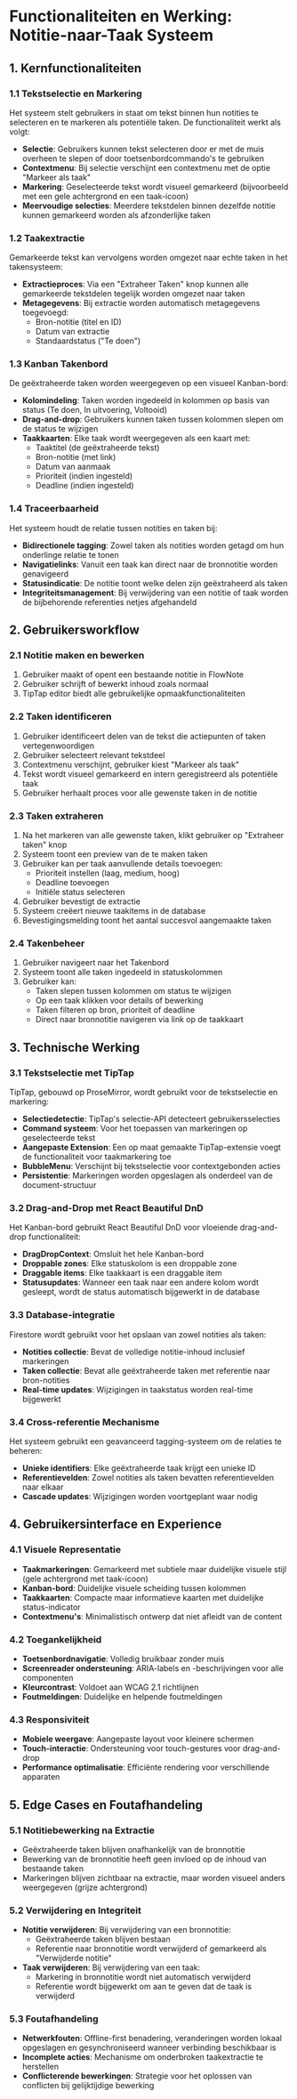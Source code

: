 # Functionaliteiten en Werking: Notitie-naar-Taak Systeem

## 1. Kernfunctionaliteiten

### 1.1 Tekstselectie en Markering
Het systeem stelt gebruikers in staat om tekst binnen hun notities te selecteren en te markeren als potentiële taken. De functionaliteit werkt als volgt:

- **Selectie**: Gebruikers kunnen tekst selecteren door er met de muis overheen te slepen of door toetsenbordcommando's te gebruiken
- **Contextmenu**: Bij selectie verschijnt een contextmenu met de optie "Markeer als taak"
- **Markering**: Geselecteerde tekst wordt visueel gemarkeerd (bijvoorbeeld met een gele achtergrond en een taak-icoon)
- **Meervoudige selecties**: Meerdere tekstdelen binnen dezelfde notitie kunnen gemarkeerd worden als afzonderlijke taken

### 1.2 Taakextractie
Gemarkeerde tekst kan vervolgens worden omgezet naar echte taken in het takensysteem:

- **Extractieproces**: Via een "Extraheer Taken" knop kunnen alle gemarkeerde tekstdelen tegelijk worden omgezet naar taken
- **Metagegevens**: Bij extractie worden automatisch metagegevens toegevoegd:
  - Bron-notitie (titel en ID)
  - Datum van extractie
  - Standaardstatus ("Te doen")

### 1.3 Kanban Takenbord
De geëxtraheerde taken worden weergegeven op een visueel Kanban-bord:

- **Kolomindeling**: Taken worden ingedeeld in kolommen op basis van status (Te doen, In uitvoering, Voltooid)
- **Drag-and-drop**: Gebruikers kunnen taken tussen kolommen slepen om de status te wijzigen
- **Taakkaarten**: Elke taak wordt weergegeven als een kaart met:
  - Taaktitel (de geëxtraheerde tekst)
  - Bron-notitie (met link)
  - Datum van aanmaak
  - Prioriteit (indien ingesteld)
  - Deadline (indien ingesteld)

### 1.4 Traceerbaarheid
Het systeem houdt de relatie tussen notities en taken bij:

- **Bidirectionele tagging**: Zowel taken als notities worden getagd om hun onderlinge relatie te tonen
- **Navigatielinks**: Vanuit een taak kan direct naar de bronnotitie worden genavigeerd
- **Statusindicatie**: De notitie toont welke delen zijn geëxtraheerd als taken
- **Integriteitsmanagement**: Bij verwijdering van een notitie of taak worden de bijbehorende referenties netjes afgehandeld

## 2. Gebruikersworkflow

### 2.1 Notitie maken en bewerken
1. Gebruiker maakt of opent een bestaande notitie in FlowNote
2. Gebruiker schrijft of bewerkt inhoud zoals normaal
3. TipTap editor biedt alle gebruikelijke opmaakfunctionaliteiten

### 2.2 Taken identificeren
1. Gebruiker identificeert delen van de tekst die actiepunten of taken vertegenwoordigen
2. Gebruiker selecteert relevant tekstdeel
3. Contextmenu verschijnt, gebruiker kiest "Markeer als taak"
4. Tekst wordt visueel gemarkeerd en intern geregistreerd als potentiële taak
5. Gebruiker herhaalt proces voor alle gewenste taken in de notitie

### 2.3 Taken extraheren
1. Na het markeren van alle gewenste taken, klikt gebruiker op "Extraheer taken" knop
2. Systeem toont een preview van de te maken taken
3. Gebruiker kan per taak aanvullende details toevoegen:
   - Prioriteit instellen (laag, medium, hoog)
   - Deadline toevoegen
   - Initiële status selecteren
4. Gebruiker bevestigt de extractie
5. Systeem creëert nieuwe taakitems in de database
6. Bevestigingsmelding toont het aantal succesvol aangemaakte taken

### 2.4 Takenbeheer
1. Gebruiker navigeert naar het Takenbord
2. Systeem toont alle taken ingedeeld in statuskolommen
3. Gebruiker kan:
   - Taken slepen tussen kolommen om status te wijzigen
   - Op een taak klikken voor details of bewerking
   - Taken filteren op bron, prioriteit of deadline
   - Direct naar bronnotitie navigeren via link op de taakkaart

## 3. Technische Werking

### 3.1 Tekstselectie met TipTap
TipTap, gebouwd op ProseMirror, wordt gebruikt voor de tekstselectie en markering:

- **Selectiedetectie**: TipTap's selectie-API detecteert gebruikersselecties
- **Command systeem**: Voor het toepassen van markeringen op geselecteerde tekst
- **Aangepaste Extension**: Een op maat gemaakte TipTap-extensie voegt de functionaliteit voor taakmarkering toe
- **BubbleMenu**: Verschijnt bij tekstselectie voor contextgebonden acties
- **Persistentie**: Markeringen worden opgeslagen als onderdeel van de document-structuur

### 3.2 Drag-and-Drop met React Beautiful DnD
Het Kanban-bord gebruikt React Beautiful DnD voor vloeiende drag-and-drop functionaliteit:

- **DragDropContext**: Omsluit het hele Kanban-bord
- **Droppable zones**: Elke statuskolom is een droppable zone
- **Draggable items**: Elke taakkaart is een draggable item
- **Statusupdates**: Wanneer een taak naar een andere kolom wordt gesleept, wordt de status automatisch bijgewerkt in de database

### 3.3 Database-integratie
Firestore wordt gebruikt voor het opslaan van zowel notities als taken:

- **Notities collectie**: Bevat de volledige notitie-inhoud inclusief markeringen
- **Taken collectie**: Bevat alle geëxtraheerde taken met referentie naar bron-notities
- **Real-time updates**: Wijzigingen in taakstatus worden real-time bijgewerkt

### 3.4 Cross-referentie Mechanisme
Het systeem gebruikt een geavanceerd tagging-systeem om de relaties te beheren:

- **Unieke identifiers**: Elke geëxtraheerde taak krijgt een unieke ID
- **Referentievelden**: Zowel notities als taken bevatten referentievelden naar elkaar
- **Cascade updates**: Wijzigingen worden voortgeplant waar nodig

## 4. Gebruikersinterface en Experience

### 4.1 Visuele Representatie
- **Taakmarkeringen**: Gemarkeerd met subtiele maar duidelijke visuele stijl (gele achtergrond met taak-icoon)
- **Kanban-bord**: Duidelijke visuele scheiding tussen kolommen
- **Taakkaarten**: Compacte maar informatieve kaarten met duidelijke status-indicator
- **Contextmenu's**: Minimalistisch ontwerp dat niet afleidt van de content

### 4.2 Toegankelijkheid
- **Toetsenbordnavigatie**: Volledig bruikbaar zonder muis
- **Screenreader ondersteuning**: ARIA-labels en -beschrijvingen voor alle componenten
- **Kleurcontrast**: Voldoet aan WCAG 2.1 richtlijnen
- **Foutmeldingen**: Duidelijke en helpende foutmeldingen

### 4.3 Responsiviteit
- **Mobiele weergave**: Aangepaste layout voor kleinere schermen
- **Touch-interactie**: Ondersteuning voor touch-gestures voor drag-and-drop
- **Performance optimalisatie**: Efficiënte rendering voor verschillende apparaten

## 5. Edge Cases en Foutafhandeling

### 5.1 Notitiebewerking na Extractie
- Geëxtraheerde taken blijven onafhankelijk van de bronnotitie
- Bewerking van de bronnotitie heeft geen invloed op de inhoud van bestaande taken
- Markeringen blijven zichtbaar na extractie, maar worden visueel anders weergegeven (grijze achtergrond)

### 5.2 Verwijdering en Integriteit
- **Notitie verwijderen**: Bij verwijdering van een bronnotitie:
  - Geëxtraheerde taken blijven bestaan
  - Referentie naar bronnotitie wordt verwijderd of gemarkeerd als "Verwijderde notitie"
- **Taak verwijderen**: Bij verwijdering van een taak:
  - Markering in bronnotitie wordt niet automatisch verwijderd
  - Referentie wordt bijgewerkt om aan te geven dat de taak is verwijderd

### 5.3 Foutafhandeling
- **Netwerkfouten**: Offline-first benadering, veranderingen worden lokaal opgeslagen en gesynchroniseerd wanneer verbinding beschikbaar is
- **Incomplete acties**: Mechanisme om onderbroken taakextractie te herstellen
- **Conflicterende bewerkingen**: Strategie voor het oplossen van conflicten bij gelijktijdige bewerking